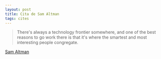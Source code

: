 ```yaml
---           
layout: post
title: Cita de Sam Altman
tags: cites
---
```


> There's always a technology frontier somewhere, and one of the best reasons to go work there is that it's where the smartest and most interesting people congregate.

[Sam Altman](https://twitter.com/sama/status/1064707325829599233)
